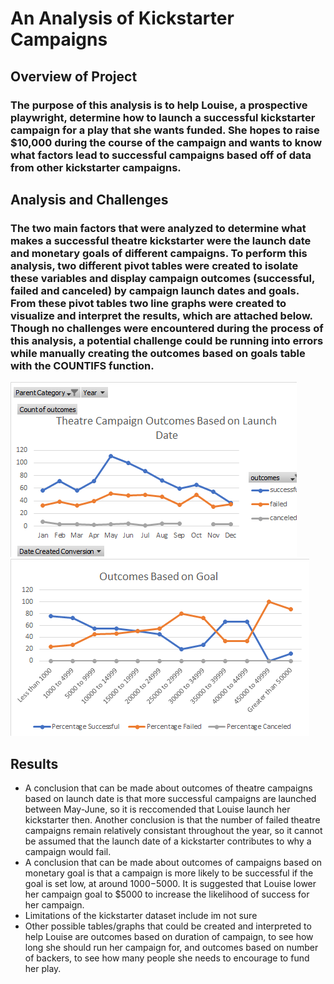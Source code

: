# An Analysis of Kickstarter Campaigns 
## Overview of Project
### The purpose of this analysis is to help Louise, a prospective playwright, determine how to launch a successful kickstarter campaign for a play that she wants funded. She hopes to raise $10,000 during the course of the campaign and wants to know what factors lead to successful campaigns based off of data from other kickstarter campaigns. 

## Analysis and Challenges
### The two main factors that were analyzed to determine what makes a successful theatre kickstarter were the launch date and monetary goals of different campaigns. To perform this analysis, two different pivot tables were created to isolate these variables and display campaign outcomes (successful, failed and canceled) by campaign launch dates and goals. From these pivot tables two line graphs were created to visualize and interpret the results, which are attached below. Though no challenges were encountered during the process of this analysis, a potential challenge could be running into errors while manually creating the outcomes based on goals table with the COUNTIFS function. 

![Outcomes based on launch date](https://github.com/mayamtims/Kickstarter-Analysis/blob/main/Theatre_Outcomes_vs_Launch_Date.png)
![Outcomes based on parent category](https://github.com/mayamtims/Kickstarter-Analysis/blob/main/Outcomes_vs_Goals.png) 

## Results
- A conclusion that can be made about outcomes of theatre campaigns based on launch date is that more successful campaigns are launched between May-June, so it is reccomended that Louise launch her kickstarter then. Another conclusion is that the number of failed theatre campaigns remain relatively consistant throughout the year, so it cannot be assumed that the launch date of a kickstarter contributes to why a campaign would fail. 
- A conclusion that can be made about outcomes of campaigns based on monetary goal is that a campaign is more likely to be successful if the goal is set low, at around $1000-$5000. It is suggested that Louise lower her campaign goal to $5000 to increase the likelihood of success for her campaign. 
- Limitations of the kickstarter dataset include im not sure
- Other possible tables/graphs that could be created and interpreted to help Louise are outcomes based on duration of campaign, to see how long she should run her campaign for, and outcomes based on number of backers, to see how many people she needs to encourage to fund her play. 
